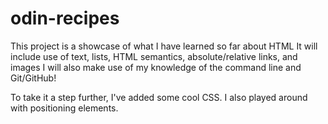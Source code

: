 # odin-recipes
This project is a showcase of what I have learned so far about HTML
It will include use of text, lists, HTML semantics, absolute/relative links, and images
I will also make use of my knowledge of the command line and Git/GitHub!

To take it a step further, I've added some cool CSS.
I also played around with positioning elements. 
